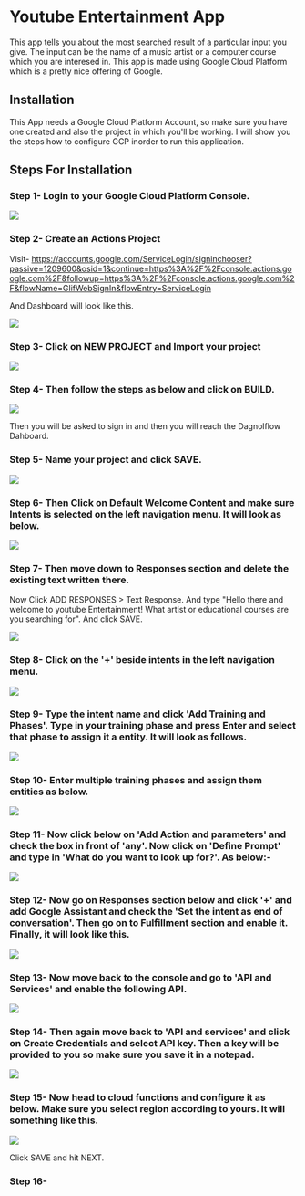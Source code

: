 # Youtube Entertainment App

This app tells you about the most searched result of a particular input you give. The input can be the name of a music artist or a computer course which you are interesed in. This app is made using Google Cloud Platform which is a pretty nice offering of Google.

## Installation

This App needs a Google Cloud Platform Account, so make sure you have one created and also the project in which you'll be working. I will show you the steps how to configure GCP inorder to run this application.

## Steps For Installation

### Step 1- Login to your Google Cloud Platform Console.

![](Images/dashboard.png)

### Step 2- Create an Actions Project
Visit- https://accounts.google.com/ServiceLogin/signinchooser?passive=1209600&osid=1&continue=https%3A%2F%2Fconsole.actions.google.com%2F&followup=https%3A%2F%2Fconsole.actions.google.com%2F&flowName=GlifWebSignIn&flowEntry=ServiceLogin

And Dashboard will look like this.

![](Images/step%202.png)


### Step 3- Click on NEW PROJECT and Import your project


![](Images/step%203.png)


### Step 4- Then follow the steps as below and click on BUILD.

![](Images/step%204.gif)

Then you will be asked to sign in and then you will reach the Dagnolflow Dahboard.


### Step 5- Name your project and click SAVE.

![](Images/step%205.png)

### Step 6- Then Click on Default Welcome Content and make sure Intents is selected on the left navigation menu. It will look as below.

![](Images/step%206.png)

### Step 7- Then move down to Responses section and delete the existing text written there.

Now Click ADD RESPONSES > Text Response. And type "Hello there and welcome to youtube Entertainment! What artist or educational courses are you searching for".
And click SAVE.

![](Images/step%207.png)

### Step 8- Click on the '+' beside intents in the left navigation menu.

![](Images/step%208%20edit.jpg)

### Step 9- Type the intent name and click 'Add Training and Phases'. Type in your training phase and press Enter and select that phase to assign it a entity. It will look as follows.

![](Images/step%209.png)

### Step 10- Enter multiple training phases and assign them entities as below.

![](Images/step%2010.png)

### Step 11- Now click below on 'Add Action and parameters' and check the box in front of 'any'. Now click on 'Define Prompt' and type in 'What do you want to look up  for?'. As below:-

![](Images/step%2011.png)

### Step 12- Now go on Responses section below and click '+' and add Google Assistant and check the 'Set the intent as end of conversation'. Then go on to Fulfillment section and enable it. Finally, it will look like this.

![](Images/step%2012.png)


### Step 13- Now move back to the console and go to 'API and Services' and enable the following API.

![](Images/step%2013.png)

### Step 14- Then again move back to 'API and services' and click on Create Credentials and select API key. Then a key will be provided to you so make sure you save it in a notepad.

![](Images/step%2014.png)

### Step 15- Now head to cloud functions and configure it as below. Make sure you select region according to yours. It will something like this.

![](Images/step%2015.png)

Click SAVE and hit NEXT.

### Step 16-








